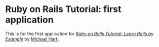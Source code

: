 # Ruby on Rails Tutorial: first application

This is for the first application for
[*Ruby on Rails Tutorial: Learn Rails by Example*](http://railstutorial.org/)
by [Michael Hartl](http://michaelhartl.com/).
